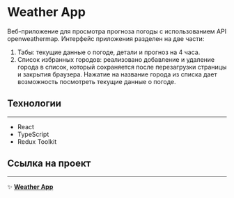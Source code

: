 # Weather App
Веб-приложение для просмотра прогноза погоды с использованием API openweathermap. Интерфейс приложения разделен на две части:
1. Табы: текущие данные о погоде, детали и прогноз на 4 часа.
2. Список избранных городов: реализовано добавление и удаление города в список, который сохраняется после перезагрузки страницы и закрытия браузера. Нажатие на название города из списка дает возможность посмотреть текущие данные о погоде.

## Технологии
____
+ React
+ TypeScript
+ Redux Toolkit

## Ссылка на проект
____
:sparkles: [**Weather App**](https://alikraa.github.io/weather-react-app/)



